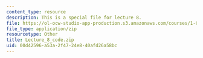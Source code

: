 ```yaml
---
content_type: resource
description: This is a special file for lecture 8.
file: https://ol-ocw-studio-app-production.s3.amazonaws.com/courses/1-00-introduction-to-computers-and-engineering-problem-solving-spring-2012/00d42596a53a2f4724e840afd26a58bc_Lecture_8_code.zip
file_type: application/zip
resourcetype: Other
title: Lecture_8_code.zip
uid: 00d42596-a53a-2f47-24e8-40afd26a58bc
---
```

